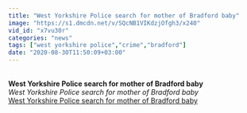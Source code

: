 ```yaml
---
title: "West Yorkshire Police search for mother of Bradford baby"
image: "https://s1.dmcdn.net/v/SQcNB1VIKdzjOfgh3/x240"
vid_id: "x7vu30r"
categories: "news"
tags: ["west yorkshire police","crime","bradford"]
date: "2020-08-30T11:50:09+03:00"
---
```

<br><b>West Yorkshire Police search for mother of Bradford baby</b><br> <i>West Yorkshire Police search for mother of Bradford baby</i><br> <u>West Yorkshire Police search for mother of Bradford baby</u>
